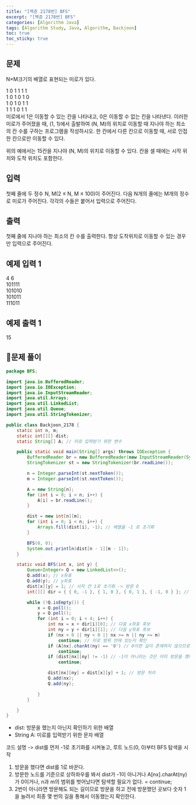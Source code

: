 ```yaml
---
title: "[백준 2178번] BFS"
excerpt: "[백준 2178번] BFS"
categories: [Algorithm Java]
tags: [Algorithm Study, Java, Algorithm, Backjoon]
toc: true
toc_sticky: true
---
```


## 문제

N×M크기의 배열로 표현되는 미로가 있다. <br>

1 0 1 1 1 1 <br>
1 0 1 0 1 0 <br>
1 0 1 0 1 1 <br>
1 1 1 0 1 1 <br>
미로에서 1은 이동할 수 있는 칸을 나타내고, 0은 이동할 수 없는 칸을 나타낸다. 이러한 미로가 주어졌을 때, (1, 1)에서 출발하여 (N, M)의 위치로 이동할 때 지나야 하는 최소의 칸 수를 구하는 프로그램을 작성하시오. 한 칸에서 다른 칸으로 이동할 때, 서로 인접한 칸으로만 이동할 수 있다. <br>

위의 예에서는 15칸을 지나야 (N, M)의 위치로 이동할 수 있다. 칸을 셀 때에는 시작 위치와 도착 위치도 포함한다.

## 입력

첫째 줄에 두 정수 N, M(2 ≤ N, M ≤ 100)이 주어진다. 다음 N개의 줄에는 M개의 정수로 미로가 주어진다. 각각의 수들은 붙어서 입력으로 주어진다.

## 출력

첫째 줄에 지나야 하는 최소의 칸 수를 출력한다. 항상 도착위치로 이동할 수 있는 경우만 입력으로 주어진다.

## 예제 입력 1

4 6 <br>
101111 <br>
101010 <br>
101011 <br>
111011

## 예제 출력 1

15

## 📌문제 풀이

```java
package BFS;

import java.io.BufferedReader;
import java.io.IOException;
import java.io.InputStreamReader;
import java.util.Arrays;
import java.util.LinkedList;
import java.util.Queue;
import java.util.StringTokenizer;

public class Backjoon_2178 {
    static int n, m;
    static int[][] dist;
    static String[] A; // 미로 입력받기 위한 변수

    public static void main(String[] args) throws IOException {
        BufferedReader br = new BufferedReader(new InputStreamReader(System.in));
        StringTokenizer st = new StringTokenizer(br.readLine());

        n = Integer.parseInt(st.nextToken());
        m = Integer.parseInt(st.nextToken());

        A = new String[n];
        for (int i = 0; i < n; i++) {
            A[i] = br.readLine();
        }

        dist = new int[n][m];
        for (int i = 0; i < n; i++) {
            Arrays.fill(dist[i], -1); // 배열을 -1 로 초기화
        }

        BFS(0, 0);
        System.out.println(dist[n - 1][m - 1]);
    }

    static void BFS(int x, int y) {
        Queue<Integer> Q = new LinkedList<>();
        Q.add(x); // x좌표
        Q.add(y); // y좌표
        dist[x][y] = 1; // 시작 칸 1로 초기화 -> 방문 O
        int[][] dir = { { 0, -1 }, { 1, 0 }, { 0, 1 }, { -1, 0 } }; // 갈 수 있는 방향 (남, 동, 북, 서)

        while (!Q.isEmpty()) {
            x = Q.poll();
            y = Q.poll();
            for (int i = 0; i < 4; i++) {
                int nx = x + dir[i][0]; // 다음 x좌표 후보
                int ny = y + dir[i][1]; // 다음 y좌표 후보
                if (nx < 0 || ny < 0 || nx >= n || ny >= m)
                    continue; // 미로 범위 안에 있는지 확인
                if (A[nx].charAt(ny) == '0') // 0이면 길이 존재하지 않으므로 갈 수 없다.
                    continue;
                if (dist[nx][ny] != -1) // -1이 아니라는 것은 이미 방문을 했다는 뜻(처음에 -1로 초기화 시켰으므로)
                    continue;

                dist[nx][ny] = dist[x][y] + 1; // 방문 처리
                Q.add(nx);
                Q.add(ny);

            }
        }

    }
}
```

- dist: 방문을 했는지 아닌지 확인하기 위한 배열
- String A: 미로를 입력받기 위한 문자 배열
  <br>

코드 설명 -> dist를 먼저 -1로 초기화를 시켜놓고, 루트 노드(0, 0)부터 BFS 탐색을 시작

1. 방문을 했다면 dist를 1로 바꾼다.
2. 방문한 노드를 기준으로 상하좌우를 봐서 dist가 -1이 아니거나 A[nx].charAt(ny)가 0이거나, n과 m의 범위를 벗어났다면 탐색할 필요가 없다. = continue;
3. 2번이 아니라면 방문해도 되는 길이므로 방문을 하고 전에 방문했던 곳보다 숫자 1을 늘려서 최종 몇 번의 길을 통해서 이동했는지 확인한다.
